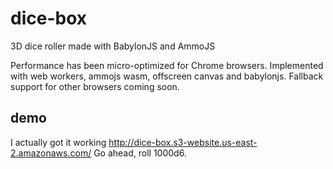 # dice-box
3D dice roller made with BabylonJS and AmmoJS

Performance has been micro-optimized for Chrome browsers. Implemented with web workers, ammojs wasm, offscreen canvas and babylonjs.
Fallback support for other browsers coming soon.

## demo
I actually got it working
http://dice-box.s3-website.us-east-2.amazonaws.com/
Go ahead, roll 1000d6.
